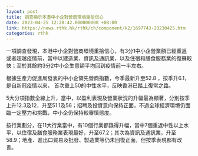 ```yaml
---
layout: post
title: 調查顯示本港中小企對營商環境重拾信心
date: 2023-04-25 12:28:42.000000000 +08:00
link: https://news.rthk.hk/rthk/ch/component/k2/1697743-20230425.htm
categories: rthk
---
```


一項調查發現，本港中小企對營商環境重拾信心，有3分1中小企營業額已經重返或者超越疫情前，當中以建造業、資訊及通訊業，以及住宿和膳食服務業的復蘇較快；至於其餘約3分2中小企生意額平均回到疫情前一半左右。

根據生產力促進局發表的中小企領先營商指數，今季最新升至52.8 ，按季升6.1，是自新冠疫情以來， 首次重上50的中性水平，反映香港已踏上復常之路。

5大分項指數全線上升，當中，以盈利表現及營業狀況的升幅最為顯著，分別按季上升12.3及12，升至51.1及56；招聘及投資意向保持正面，不過全球經濟環境仍面臨一定壓力和挑戰，中小企仍保持較審慎態度。

按行業劃分，在11大行業當中，有10個行業都錄得升幅，當中7個重返中性以上水平，以住宿及膳食服務業表現最好，升至67.2；其次為資訊及通訊業，升至58.9；地產、進出口貿易及批發、製造業等仍未回復正面，但按季表現都有改善。
